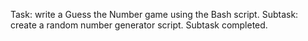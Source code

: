 Task: write a Guess the Number game using the Bash script.
Subtask: create a random number generator script.
Subtask completed.